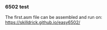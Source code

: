 ### 6502 test

The first.asm file can be assembled and run on: https://skilldrick.github.io/easy6502/
